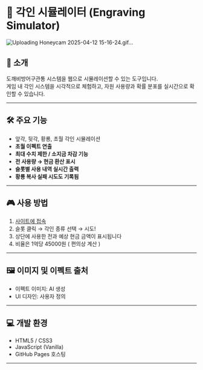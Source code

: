 # 🎴 각인 시뮬레이터 (Engraving Simulator)

![Uploading Honeycam 2025-04-12 15-16-24.gif…]()

## 📌 소개
도깨비방어구관통 시스템을 웹으로 시뮬레이션할 수 있는 도구입니다.  
게임 내 각인 시스템을 시각적으로 체험하고, 자원 사용량과 확률 분포를 실시간으로 확인할 수 있습니다.

---

## 🛠 주요 기능
- 앞각, 뒷각, 황룡, 초월 각인 시뮬레이션
- **초월 이펙트 연출**
- **최대 수치 제한 / 소지금 차감 기능**
- **전 사용량 → 현금 환산 표시**
- **슬롯별 사용 내역 실시간 출력**
- **황룡 복사 실패 시도도 기록됨**

---

## 🎮 사용 방법
1. [사이트에 접속](https://ekdms05.github.io/Engraving-Simulator/)
2. 슬롯 클릭 → 각인 종류 선택 → 시도!
3. 상단에 사용한 전과 예상 현금 금액이 표시됩니다
4. 비율은 1억당 45000원 ( 편의상 계산 )

---

## 🖼️ 이미지 및 이펙트 출처
- 이펙트 이미지: AI 생성
- UI 디자인: 사용자 정의

---

## 💻 개발 환경
- HTML5 / CSS3
- JavaScript (Vanilla)
- GitHub Pages 호스팅

---
